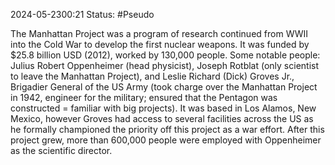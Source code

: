 2024-05-2300:21
Status: #Pseudo  

The Manhattan Project was a program of research continued from WWII into the Cold War to develop the first nuclear weapons. It was funded by $25.8 billion USD (2012), worked by 130,000 people. Some notable people: Julius Robert Oppenheimer (head physicist), Joseph Rotblat (only scientist to leave the Manhattan Project), and Leslie Richard (Dick) Groves Jr., Brigadier General of the US Army (took charge over the Manhattan Project in 1942, engineer for the military; ensured that the Pentagon was constructed = familiar with big projects). It was based in Los Alamos, New Mexico, however Groves had access to several facilities across the US as he formally championed the priority off this project as a war effort. After this project grew, more than 600,000 people were employed with Oppenheimer as the scientific director.



